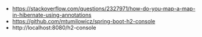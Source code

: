 * https://stackoverflow.com/questions/2327971/how-do-you-map-a-map-in-hibernate-using-annotations
* https://github.com/mtumilowicz/spring-boot-h2-console
* http://localhost:8080/h2-console